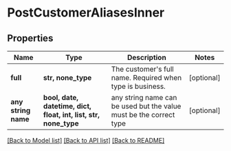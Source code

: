 # PostCustomerAliasesInner


## Properties
Name | Type | Description | Notes
------------ | ------------- | ------------- | -------------
**full** | **str, none_type** | The customer&#39;s full name. Required when type is business. | [optional] 
**any string name** | **bool, date, datetime, dict, float, int, list, str, none_type** | any string name can be used but the value must be the correct type | [optional]

[[Back to Model list]](../README.md#documentation-for-models) [[Back to API list]](../README.md#documentation-for-api-endpoints) [[Back to README]](../README.md)


